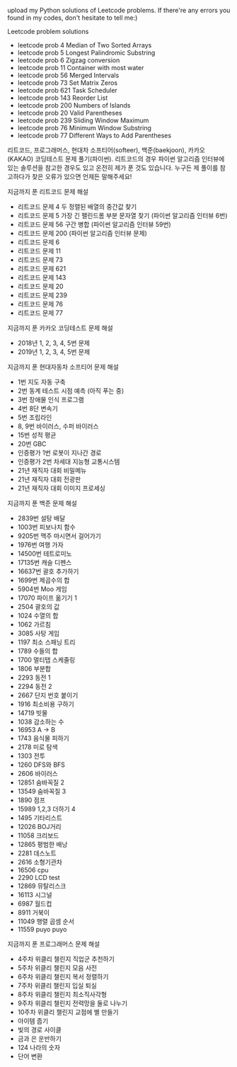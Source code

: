 upload my Python solutions of Leetcode problems. If there're any errors you found in my codes, don't hesitate to tell me:)

Leetcode problem solutions
- leetcode prob 4 Median of Two Sorted Arrays
- leetcode prob 5 Longest Palindromic Substring
- leetcode prob 6 Zigzag conversion
- leetcode prob 11 Container with most water 
- leetcode prob 56 Merged Intervals
- leetcode prob 73 Set Matrix Zeros
- leetcode prob 621 Task Scheduler
- leetcode prob 143 Reorder List
- leetcode prob 200 Numbers of Islands
- leetcode prob 20 Valid Parentheses
- leetcode prob 239 Sliding Window Maximum
- leetcode prob 76 Minimum Window Substring
- leetcode prob 77 Different Ways to Add Parentheses


리트코드, 프로그래머스, 현대차 소프티어(softeer), 백준(baekjoon), 카카오(KAKAO) 코딩테스트 문제 풀기(파이썬). 리트코드의 경우 파이썬 알고리즘 인터뷰에 있는 솔루션을 참고한 경우도 있고 온전히 제가 푼 것도 있습니다. 누구든 제 풀이를 참고하다가 찾은 오류가 있으면 언제든 말해주세요!

지금까지 푼 리트코드 문제 해설
- 리트코드 문제 4 두 정렬된 배열의 중간값 찾기 
- 리트코드 문제 5 가장 긴 팰린드롬 부분 문자열 찾기 (파이썬 알고리즘 인터뷰 6번)
- 리트코드 문제 56 구간 병합 (파이썬 알고리즘 인터뷰 59번)
- 리트코드 문제 200 (파이썬 알고리즘 인터뷰 문제)
- 리트코드 문제 6
- 리트코드 문제 11
- 리트코드 문제 73
- 리트코드 문제 621
- 리트코드 문제 143 
- 리트코드 문제 20
- 리트코드 문제 239
- 리트코드 문제 76
- 리트코드 문제 77

지금까지 푼 카카오 코딩테스트 문제 해설
- 2018년 1, 2, 3, 4, 5번 문제
- 2019년 1, 2, 3, 4, 5번 문제


지금까지 푼 현대자동차 소프티어 문제 해설
- 1번 지도 자동 구축
- 2번 동계 테스트 시점 예측 (아직 푸는 중)
- 3번 장애물 인식 프로그램
- 4번 8단 변속기
- 5번 조립라인
- 8, 9번 바이러스, 수퍼 바이러스
- 15번 성적 평균
- 20번 GBC
- 인증평가 1번 로봇이 지나간 경로
- 인증평가 2번 차세대 지능형 교통시스템
- 21년 재직자 대회 비밀메뉴
- 21년 재직자 대회 전광판
- 21년 재직자 대회 이미지 프로세싱

지금까지 푼 백준 문제 해설
- 2839번 설탕 배달
- 1003번 피보나치 함수
- 9205번 맥주 마시면서 걸어가기
- 1976번 여행 가자
- 14500번 테트로미노
- 17135번 캐슬 디펜스
- 16637번 괄호 추가하기
- 1699번 제곱수의 합
- 5904번 Moo 게임
- 17070 파이프 옮기기 1
- 2504 괄호의 값
- 1024 수열의 합
- 1062 가르침
- 3085 사탕 게임
- 1197 최소 스패닝 트리
- 1789 수들의 합
- 1700 멀티탭 스케줄링
- 1806 부분합
- 2293 동전 1
- 2294 동전 2
- 2667 단지 번호 붙이기
- 1916 최소비용 구하기
- 14719 빗물
- 1038 감소하는 수
- 16953 A -> B
- 1743 음식물 피하기
- 2178 미로 탐색
- 1303 전투
- 1260 DFS와 BFS
- 2606 바이러스
- 12851 숨바꼭질 2
- 13549 숨바꼭질 3
- 1890 점프
- 15989 1,2,3 더하기 4
- 1495 기타리스트
- 12026 BOJ거리
- 11058 크리보드
- 12865 평범한 배낭
- 2281 데스노트
- 2616 소형기관차
- 16506 cpu
- 2290 LCD test
- 12869 뮤탈리스크
- 16113 시그널
- 6987 월드컵
- 8911 거북이
- 11049 행렬 곱셈 순서
- 11559 puyo puyo


지금까지 푼 프로그래머스 문제 해설
- 4주차 위클리 챌린지 직업군 추천하기
- 5주차 위클리 챌린지 모음 사전
- 6주차 위클리 챌린지 복서 정렬하기
- 7주차 위클리 챌린지 입실 퇴실
- 8주차 위클리 챌린지 최소직사각형
- 9주차 위클리 챌린지 전력망을 둘로 나누기
- 10주차 위클리 챌린지 교점에 별 만들기
- 아이템 줍기
- 빛의 경로 사이클
- 금과 은 운반하기
- 124 나라의 숫자
- 단어 변환
